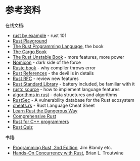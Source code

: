 # 参考资料

在线文档:

- [rust by example](https://doc.rust-lang.org/rust-by-example/) - rust 101
- [Rust Playground](https://play.rust-lang.org/)
- [The Rust Programming Language](https://doc.rust-lang.org/book/), the book
- [The Cargo Book](https://doc.rust-lang.org/cargo/)
- [The Rust Unstable Book](https://doc.rust-lang.org/unstable-book/) - more features, more power
- [Nomicon](https://doc.rust-lang.org/nomicon/) - dark side of the force
- [Rustc book](https://doc.rust-lang.org/stable/rustc/) - why compiler throws error
- [Rust References](https://doc.rust-lang.org/reference/) - the devil is in details
- [Rust RFC](https://rust-lang.github.io/rfcs/) - review new features
- [Rust Standard Library](https://doc.rust-lang.org/std/) - battery included, be familiar with it
- [rustc source](https://github.com/rust-lang/rust/tree/master/compiler/rustc) - how to implement language features
- [algorithms in rust](https://github.com/TheAlgorithms/Rust) - data structures and algorithms
- [RustSec](https://rustsec.org/) - A vulnerability database for the Rust ecosystem
- [cheats.rs](https://github.com/ralfbiedert/cheats.rs) - Rust Language Cheat Sheet
- [Learn Rust the Dangerous Way](https://cliffle.com/p/dangerust/)
- [Comprehensive Rust](https://github.com/google/comprehensive-rust)
- [Rust for C++ programmers](https://github.com/nrc/r4cppp)
- [Rust Quiz](https://github.com/dtolnay/rust-quiz)

书籍:

- [Programming Rust, 2nd Edition](https://www.oreilly.com/library/view/programming-rust-2nd/9781492052586/), Jim Blandy
  etc.
- [Hands-On Concurrency with Rust](https://www.packtpub.com/product/hands-on-concurrency-with-rust/9781788399975), Brian
  L. Troutwine


